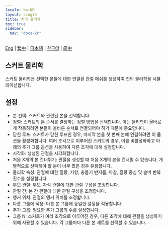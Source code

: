 ```yaml
---
locale: ko-KR
layout: single
title: 치마 물리학
toc: true
sidebar:
  nav: "docs-kr"
---
```

[Eng](/dancexr/features/xps_skirt) | [繁中](/tw/dancexr/features/xps_skirt) | [日本語](/jp/dancexr/features/xps_skirt) | [한국어](/kr/dancexr/features/xps_skirt) | [简中](/zh/dancexr/features/xps_skirt)

## 스커트 물리학

스커트 물리학은 선택한 본들에 대한 연결된 관절 메쉬를 생성하여 천의 물리학을 시뮬레이션합니다.

## 설정

* 본 선택: 스커트와 관련된 본을 선택합니다.
* 정렬: 스커트의 본 순서를 결정하는 정렬 방법을 선택합니다. 이는 물리학이 올바르게 작동하려면 본들이 올바른 순서로 연결되어야 하기 때문에 중요합니다.
* 닫힌 루프: 스커트가 닫힌 루프인 경우, 마지막 본을 첫 번째 본에 연결하려면 이 옵션을 활성화합니다. 여러 조각으로 이루어진 스커트의 경우, 이를 비활성화하고 아래의 추가 그룹 옵션을 사용하여 다른 조각에 대해 설정합니다.
* 시각화: 생성된 관절을 시각화합니다.
* 처음 X개의 본 건너뛰기: 관절을 생성할 때 처음 X개의 본을 건너뛸 수 있습니다. 개별적으로 선택해야 할 본이 너무 많은 경우 유용합니다.
* 물리학 속성: 관절에 대한 질량, 저항, 충돌기 반지름, 마찰, 질량 중심 및 솔버 반복 횟수를 설정합니다.
* 부모 관절: 부모-자식 관절에 대한 관절 구성을 조정합니다.
* 관절 간: 본 간 관절에 대한 관절 구성을 조정합니다.
* 앵커 위치: 관절의 앵커 위치를 조정합니다.
* 다른 그룹에 적용: 다른 본 그룹에 동일한 설정을 적용합니다.
* 추가 그룹: 필요한 추가 그룹의 수를 설정합니다.
* 그룹 N: 스커트가 여러 조각으로 이루어진 경우, 다른 조각에 대해 관절을 생성하기 위해 사용할 수 있습니다. 각 그룹마다 다른 본 세트를 선택할 수 있습니다.